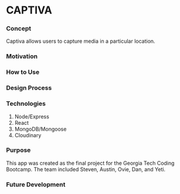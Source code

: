 # CAPTIVA

### Concept

Captiva allows users to capture media in a particular location.

### Motivation

### How to Use

### Design Process

### Technologies

1. Node/Express
2. React
3. MongoDB/Mongoose
4. Cloudinary

### Purpose

This app was created as the final project for the Georgia Tech Coding Bootcamp. The team included Steven, Austin, Ovie, Dan, and Yeti.

### Future Development